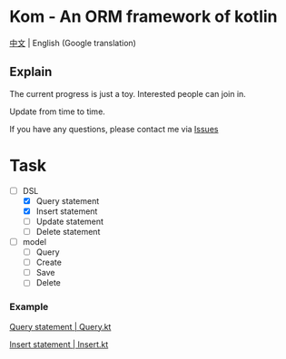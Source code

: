 # Kom - An ORM framework of kotlin

[中文](./README.md) | English (Google translation)

## Explain
The current progress is just a toy. Interested people can join in.

Update from time to time.

If you have any questions, please contact me via [Issues](https://github.com/zhaofanzhe/Kom/issues)

# Task

* [ ] DSL
    * [X] Query statement
    * [X] Insert statement
    * [ ] Update statement
    * [ ] Delete statement
* [ ] model
    * [ ] Query
    * [ ] Create
    * [ ] Save
    * [ ] Delete

### Example

[Query statement | Query.kt](./src/test/kotlin/io/github/zhaofanzhe/kom/Query.kt)

[Insert statement | Insert.kt](./src/test/kotlin/io/github/zhaofanzhe/kom/Insert.kt)